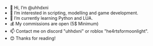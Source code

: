 - 👋 Hi, I’m @uhhdxni
- 👀 I’m interested in scripting, modelling and game development.
- 🌱 I’m currently learning Python and LUA.
- 💰 My commissions are open (5$ Minimum)
- 📫 Contact me on discord "uhhdxni" or roblox "he4rtsformoonlight".
- 😊 Thanks for reading!

